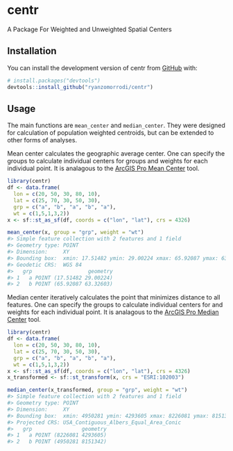 
<!-- README.md is generated from README.Rmd. Please edit that file -->

# centr

<!-- badges: start -->
<!-- badges: end -->

A Package For Weighted and Unweighted Spatial Centers

## Installation

You can install the development version of centr from
[GitHub](https://github.com/) with:

``` r
# install.packages("devtools")
devtools::install_github("ryanzomorrodi/centr")
```

## Usage

The main functions are `mean_center` and `median_center`. They were
designed for calculation of population weighted centroids, but can be
extended to other forms of analyses.

Mean center calculates the geographic average center. One can specify
the groups to calculate individual centers for groups and weights for
each individual point. It is analagous to the [ArcGIS Pro Mean
Center](https://pro.arcgis.com/en/pro-app/latest/tool-reference/spatial-statistics/mean-center.htm)
tool.

``` r
library(centr)
df <- data.frame(
  lon = c(20, 50, 30, 80, 10),
  lat = c(25, 70, 30, 50, 30),
  grp = c("a", "b", "a", "b", "a"),
  wt = c(1,5,1,3,2))
x <- sf::st_as_sf(df, coords = c("lon", "lat"), crs = 4326)

mean_center(x, group = "grp", weight = "wt")
#> Simple feature collection with 2 features and 1 field
#> Geometry type: POINT
#> Dimension:     XY
#> Bounding box:  xmin: 17.51482 ymin: 29.00224 xmax: 65.92087 ymax: 63.32603
#> Geodetic CRS:  WGS 84
#>   grp                  geometry
#> 1   a POINT (17.51482 29.00224)
#> 2   b POINT (65.92087 63.32603)
```

Median center iteratively calculates the point that minimizes distance
to all features. One can specify the groups to calculate individual
centers for and weights for each individual point. It is analagous to
the [ArcGIS Pro Median
Center](https://pro.arcgis.com/en/pro-app/latest/tool-reference/spatial-statistics/median-center.htm)
tool.

``` r
library(centr)
df <- data.frame(
  lon = c(20, 50, 30, 80, 10),
  lat = c(25, 70, 30, 50, 30),
  grp = c("a", "b", "a", "b", "a"),
  wt = c(1,5,1,3,2))
x <- sf::st_as_sf(df, coords = c("lon", "lat"), crs = 4326)
x_transformed <- sf::st_transform(x, crs = "ESRI:102003")

median_center(x_transformed, group = "grp", weight = "wt")
#> Simple feature collection with 2 features and 1 field
#> Geometry type: POINT
#> Dimension:     XY
#> Bounding box:  xmin: 4950281 ymin: 4293605 xmax: 8226081 ymax: 8151342
#> Projected CRS: USA_Contiguous_Albers_Equal_Area_Conic
#>   grp                geometry
#> 1   a POINT (8226081 4293605)
#> 2   b POINT (4950281 8151342)
```
